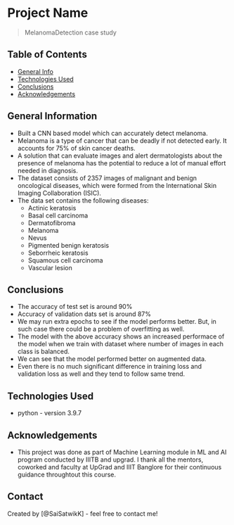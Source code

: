 # Project Name
> MelanomaDetection case study


## Table of Contents
* [General Info](#general-information)
* [Technologies Used](#technologies-used)
* [Conclusions](#conclusions)
* [Acknowledgements](#acknowledgements)

<!-- You can include any other section that is pertinent to your problem -->

## General Information
- Built a CNN based model which can accurately detect melanoma. 
- Melanoma is a type of cancer that can be deadly if not detected early. It accounts for 75% of skin cancer deaths. 
- A solution that can evaluate images and alert dermatologists about the presence of melanoma has the potential to reduce a lot of manual effort needed in diagnosis.
- The dataset consists of 2357 images of malignant and benign oncological diseases, which were formed from the International Skin Imaging Collaboration (ISIC). 
- The data set contains the following diseases:
  - Actinic keratosis
  - Basal cell carcinoma
  - Dermatofibroma
  - Melanoma
  - Nevus
  - Pigmented benign keratosis
  - Seborrheic keratosis
  - Squamous cell carcinoma
  - Vascular lesion
<!-- You don't have to answer all the questions - just the ones relevant to your project. -->

## Conclusions
- The accuracy of test set is around 90%
- Accuracy of validation dats set is around 87%
- We may run extra epochs to see if the model performs better. But, in such case there could be a problem of overfitting as well.
- The model with the above accuracy shows an increased performace of the model when we train with dataset where number of images in each class is balanced.
- We can see that the model performed better on augmented data. 
- Even there is no much significant difference in training loss and validation loss as well and they tend to follow same trend.

<!-- You don't have to answer all the questions - just the ones relevant to your project. -->


## Technologies Used
- python - version 3.9.7

<!-- As the libraries versions keep on changing, it is recommended to mention the version of library used in this project -->

## Acknowledgements
- This project was done as part of Machine Learning module in ML and AI program conducted by IIITB and upgrad. I thank all the mentors, coworked and faculty at UpGrad and IIIT Banglore for their continuous guidance throughtout this course.

## Contact
Created by [@SaiSatwikK] - feel free to contact me!


<!-- Optional -->
<!-- ## License -->
<!-- This project is open source and available under the [... License](). -->

<!-- You don't have to include all sections - just the one's relevant to your project -->
